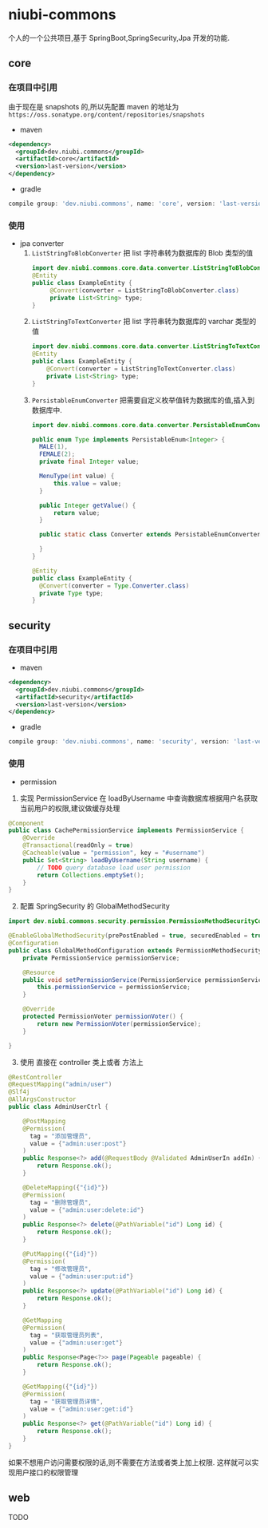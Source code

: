 # niubi-commons
个人的一个公共项目,基于 SpringBoot,SpringSecurity,Jpa 开发的功能.
## core
### 在项目中引用
由于现在是 snapshots 的,所以先配置 maven 的地址为 `https://oss.sonatype.org/content/repositories/snapshots`
* maven
```xml
<dependency>
  <groupId>dev.niubi.commons</groupId>
  <artifactId>core</artifactId>
  <version>last-version</version>
</dependency>
```
* gradle
```groovy
compile group: 'dev.niubi.commons', name: 'core', version: 'last-version'
```
### 使用
* jpa converter
    1. `ListStringToBlobConverter` 把 list 字符串转为数据库的 Blob 类型的值
        ```java
        import dev.niubi.commons.core.data.converter.ListStringToBlobConverter;
        @Entity
        public class ExampleEntity {
             @Convert(converter = ListStringToBlobConverter.class)
             private List<String> type;
        }
        ``` 
    2. `ListStringToTextConverter` 把 list 字符串转为数据库的 varchar 类型的值
        ```java
        import dev.niubi.commons.core.data.converter.ListStringToTextConverter;
        @Entity
        public class ExampleEntity {
            @Convert(converter = ListStringToTextConverter.class)
            private List<String> type;
        }
        ``` 
    3. `PersistableEnumConverter` 把需要自定义枚举值转为数据库的值,插入到数据库中.
        ```java
        import dev.niubi.commons.core.data.converter.PersistableEnumConverter;
        
        public enum Type implements PersistableEnum<Integer> {
          MALE(1),
          FEMALE(2);
          private final Integer value;
        
          MenuType(int value) {
              this.value = value;
          }
        
          public Integer getValue() {
              return value;
          }
        
          public static class Converter extends PersistableEnumConverter<Type, Integer> {
        
          }
        }
        
        @Entity
        public class ExampleEntity {
          @Convert(converter = Type.Converter.class)
          private Type type;
        }
        ```
## security
### 在项目中引用
* maven
```xml
<dependency>
  <groupId>dev.niubi.commons</groupId>
  <artifactId>security</artifactId>
  <version>last-version</version>
</dependency>
```
* gradle
```groovy
compile group: 'dev.niubi.commons', name: 'security', version: 'last-version'
```
### 使用
* permission
1. 实现 PermissionService 
在 loadByUsername 中查询数据库根据用户名获取当前用户的权限,建议做缓存处理
```java
@Component
public class CachePermissionService implements PermissionService {
    @Override
    @Transactional(readOnly = true)
    @Cacheable(value = "permission", key = "#username")
    public Set<String> loadByUsername(String username) {
        // TODO query database load user permission
        return Collections.emptySet();
    }
}
```
2. 配置 SpringSecurity 的 GlobalMethodSecurity
```java
import dev.niubi.commons.security.permission.PermissionMethodSecurityConfiguration;

@EnableGlobalMethodSecurity(prePostEnabled = true, securedEnabled = true)
@Configuration
public class GlobalMethodConfiguration extends PermissionMethodSecurityConfiguration {
    private PermissionService permissionService;

    @Resource
    public void setPermissionService(PermissionService permissionService) {
        this.permissionService = permissionService;
    }

    @Override
    protected PermissionVoter permissionVoter() {
        return new PermissionVoter(permissionService);
    }

}
```
3. 使用
直接在 controller 类上或者 方法上
```java
@RestController
@RequestMapping("admin/user")
@Slf4j
@AllArgsConstructor
public class AdminUserCtrl {

    @PostMapping
    @Permission(
      tag = "添加管理员",
      value = {"admin:user:post"}
    )
    public Response<?> add(@RequestBody @Validated AdminUserIn addIn) {
        return Response.ok();
    }

    @DeleteMapping({"{id}"})
    @Permission(
      tag = "删除管理员",
      value = {"admin:user:delete:id"}
    )
    public Response<?> delete(@PathVariable("id") Long id) {
        return Response.ok();
    }

    @PutMapping({"{id}"})
    @Permission(
      tag = "修改管理员",
      value = {"admin:user:put:id"}
    )
    public Response<?> update(@PathVariable("id") Long id) {
        return Response.ok();
    }

    @GetMapping
    @Permission(
      tag = "获取管理员列表",
      value = {"admin:user:get"}
    )
    public Response<Page<?>> page(Pageable pageable) {
        return Response.ok();
    }

    @GetMapping({"{id}"})
    @Permission(
      tag = "获取管理员详情",
      value = {"admin:user:get:id"}
    )
    public Response<?> get(@PathVariable("id") Long id) {
        return Response.ok();
    }
}
```
如果不想用户访问需要权限的话,则不需要在方法或者类上加上权限.
这样就可以实现用户接口的权限管理
## web
TODO